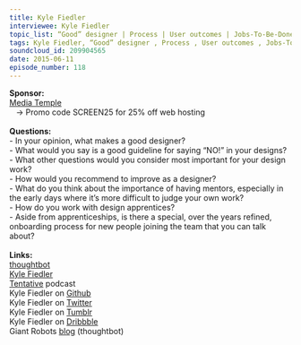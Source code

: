 ```yaml
--- 
title: Kyle Fiedler
interviewee: Kyle Fiedler
topic_list: “Good” designer | Process | User outcomes | Jobs-To-Be-Done | Saying “NO!” | Features | Visual design | Design questions | Improving | Side projects | Mentors | Great taste | Design apprentices | Remote mentor | Onboarding designers | Friday lunches
tags: Kyle Fiedler, “Good” designer , Process , User outcomes , Jobs-To-Be-Done , Saying “NO!” , Features , Visual design , Design questions , Improving , Side projects , Mentors , Great taste , Design apprentices , Remote mentor , Onboarding designers , Friday lunches
soundcloud_id: 209904565
date: 2015-06-11
episode_number: 118
---
```

 
<p class="show_notes_display"><b>Sponsor:<br></b><a rel="nofollow" target="_blank" href="http://mediatemple.net/?utm_source=BetweenScreens&amp;utm_medium=podcast&amp;utm_campaign=SCREEN25">Media Temple</a><b><br></b>   -&gt; Promo code SCREEN25 for 25% off web hosting<br><b><br>Questions:</b><br>- In your opinion, what makes a good designer?<br>- What would you say is a good guideline for saying “NO!” in your designs?<br>- What other questions would you consider most important for your design work?<br>- How would you recommend to improve as a designer?<br>- What do you think about the importance of having mentors, especially in the early days where it’s more difficult to judge your own work?<br>- How do you work with design apprentices?<br>- Aside from apprenticeships, is there a special, over the years refined, onboarding process for new people joining the team that you can talk about?<br><br><b>Links:</b><br><a rel="nofollow" target="_blank" href="https://thoughtbot.com/">thoughtbot</a><br><a rel="nofollow" target="_blank" href="http://kylefiedler.com/">Kyle Fiedler</a><br><a rel="nofollow" target="_blank" href="http://tentative.fm/">Tentative</a> podcast<br>Kyle Fiedler on <a rel="nofollow" target="_blank" href="https://github.com/kylefiedler">Github</a><br>Kyle Fiedler on <a rel="nofollow" target="_blank" href="https://twitter.com/kylefiedler">Twitter</a><br>Kyle Fiedler on <a rel="nofollow" target="_blank" href="http://ephemera.kylefiedler.com/">Tumblr</a><br>Kyle Fiedler on <a rel="nofollow" target="_blank" href="https://dribbble.com/kylefiedler">Dribbble</a><br>Giant Robots <a rel="nofollow" target="_blank" href="https://robots.thoughtbot.com/">blog</a> (thoughtbot)<br><br></p>
